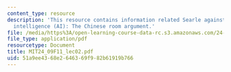 ```yaml
---
content_type: resource
description: 'This resource contains information related Searle against artificial
  intelligence (AI): The Chinese room argument.'
file: /media/https%3A/open-learning-course-data-rc.s3.amazonaws.com/24-09-minds-and-machines-fall-2011/51a9ee4368e2646369f982b61919b766_MIT24_09F11_lec02.pdf
file_type: application/pdf
resourcetype: Document
title: MIT24_09F11_lec02.pdf
uid: 51a9ee43-68e2-6463-69f9-82b61919b766
---
```

